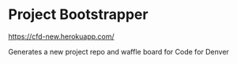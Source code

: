 # Project Bootstrapper

https://cfd-new.herokuapp.com/

Generates a new project repo and waffle board for Code for Denver

